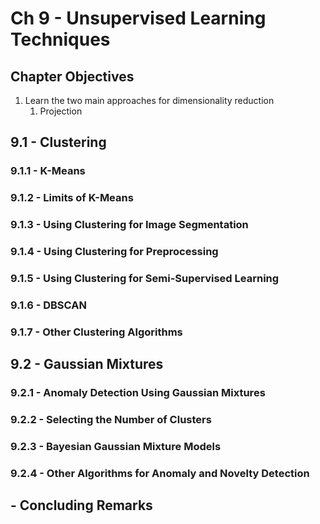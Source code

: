 # Ch 9 - Unsupervised Learning Techniques

## Chapter Objectives

1. Learn the two main approaches for dimensionality reduction
    1. Projection



## 9.1 - Clustering
### 9.1.1 - K-Means
### 9.1.2 - Limits of K-Means
### 9.1.3 - Using Clustering for Image Segmentation
### 9.1.4 - Using Clustering for Preprocessing
### 9.1.5 - Using Clustering for Semi-Supervised Learning
### 9.1.6 - DBSCAN
### 9.1.7 - Other Clustering Algorithms

## 9.2 - Gaussian Mixtures
### 9.2.1 - Anomaly Detection Using Gaussian Mixtures
### 9.2.2 - Selecting the Number of Clusters
### 9.2.3 - Bayesian Gaussian Mixture Models
### 9.2.4 - Other Algorithms for Anomaly and Novelty Detection

## - Concluding Remarks

[anomaly_detection]: https://github.com/aj112358/ML_Notes/blob/main/01_The_Machine_Learning_Landscape/01_images/anomaly_detection.png "illustration of anomaly detection"
